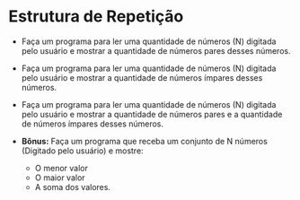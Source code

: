 # Estrutura de Repetição

- Faça um programa para ler uma quantidade de números (N) digitada pelo usuário e mostrar a quantidade de números pares desses números.

- Faça um programa para ler uma quantidade de números (N) digitada pelo usuário e mostrar a quantidade de números ímpares desses números.

- Faça um programa para ler uma quantidade de números (N) digitada pelo usuário e mostrar a quantidade de números pares e a quantidade de números ímpares desses números.

- **Bônus:** Faça um programa que receba um conjunto de N números (Digitado pelo usuário) e mostre: 
  - O menor valor
  - O maior valor
  - A soma dos valores. 
